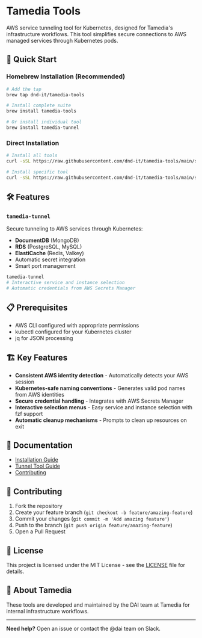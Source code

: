 # Tamedia Tools

AWS service tunneling tool for Kubernetes, designed for Tamedia's infrastructure workflows. This tool simplifies secure connections to AWS managed services through Kubernetes pods.

## 🚀 Quick Start

### Homebrew Installation (Recommended)

```bash
# Add the tap
brew tap dnd-it/tamedia-tools

# Install complete suite
brew install tamedia-tools

# Or install individual tool
brew install tamedia-tunnel
```

### Direct Installation

```bash
# Install all tools
curl -sSL https://raw.githubusercontent.com/dnd-it/tamedia-tools/main/scripts/install.sh | bash

# Install specific tool
curl -sSL https://raw.githubusercontent.com/dnd-it/tamedia-tools/main/scripts/install.sh | bash -s tunnel
```

## 🛠️ Features

### `tamedia-tunnel`
Secure tunneling to AWS services through Kubernetes:
- **DocumentDB** (MongoDB)
- **RDS** (PostgreSQL, MySQL)
- **ElastiCache** (Redis, Valkey)
- Automatic secret integration
- Smart port management

```bash
tamedia-tunnel
# Interactive service and instance selection
# Automatic credentials from AWS Secrets Manager
```


## 📋 Prerequisites

- AWS CLI configured with appropriate permissions
- kubectl configured for your Kubernetes cluster
- jq for JSON processing

## 🏗️ Key Features

- **Consistent AWS identity detection** - Automatically detects your AWS session
- **Kubernetes-safe naming conventions** - Generates valid pod names from AWS identities
- **Secure credential handling** - Integrates with AWS Secrets Manager
- **Interactive selection menus** - Easy service and instance selection with fzf support
- **Automatic cleanup mechanisms** - Prompts to clean up resources on exit

## 📖 Documentation

- [Installation Guide](docs/installation.md)
- [Tunnel Tool Guide](tools/tunnel/README.md)
- [Contributing](docs/contributing.md)

## 🤝 Contributing

1. Fork the repository
2. Create your feature branch (`git checkout -b feature/amazing-feature`)
3. Commit your changes (`git commit -m 'Add amazing feature'`)
4. Push to the branch (`git push origin feature/amazing-feature`)
5. Open a Pull Request

## 📄 License

This project is licensed under the MIT License - see the [LICENSE](LICENSE) file for details.

## 🏢 About Tamedia

These tools are developed and maintained by the DAI team at Tamedia for internal infrastructure workflows.

---

**Need help?** Open an issue or contact the @dai team on Slack.